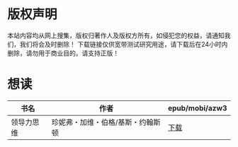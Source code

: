 # 版权声明

本站内容均从网上搜集，版权归著作人及版权方所有，如侵犯您的权益，请通知我们，我们将会及时删除！ 下载链接仅供宽带测试研究用途，请下载后在24小时内删除，请勿用于商业目的。请支持正版！

# 想读

| 书名 | 作者 | epub/mobi/azw3 |
| --- | --- | --- |
| 领导力思维 | 珍妮弗・加维・伯格/基斯・约翰斯顿 | [下载](https://url89.ctfile.com/f/31084289-1357030723-7e489c?p=8866) |

